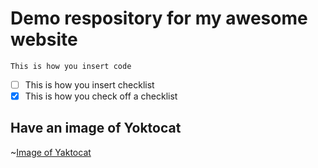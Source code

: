 # Demo respository for my awesome website

```
This is how you insert code
```

- [ ] This is how you insert checklist
- [x] This is how you check off a checklist

## Have an image of Yoktocat

~[Image of Yaktocat](https://octodex.github.com/images/yaktocat.png)

